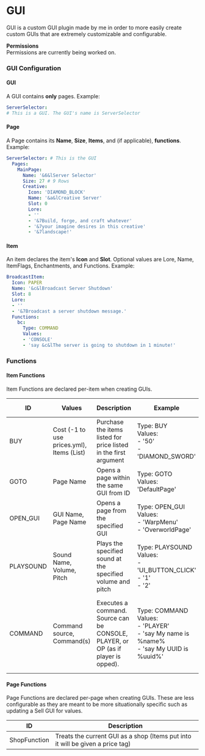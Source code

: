 # GUI
GUI is a custom GUI plugin made by me in order to more easily create custom GUIs that are extremely customizable and configurable.

**Permissions**<br>
Permissions are currently being worked on.

### GUI Configuration
#### GUI
A GUI contains **only** pages. Example:
```yaml
ServerSelector:
# This is a GUI. The GUI's name is ServerSelector
```

#### Page
A Page contains its **Name**, **Size**, **Items**, and (if applicable), **functions**. Example:
```yaml
ServerSelector: # This is the GUI
  Pages:
    MainPage:
      Name: '&6&lServer Selector'
      Size: 27 # 9 Rows
      Creative:
        Icon: 'DIAMOND_BLOCK'
        Name: '&a&lCreative Server'
        Slot: 0
        Lore:
        - ''
        - '&7Build, forge, and craft whatever'
        - '&7your imagine desires in this creative'
        - '&7landscape!'
```

#### Item
An item declares the item's **Icon** and **Slot**. Optional values are Lore, Name, ItemFlags, Enchantments, and Functions. Example:
```yaml
BroadcastItem:
  Icon: PAPER
  Name: '&c&lBroadcast Server Shutdown'
  Slot: 8
  Lore:
  - ''
  - '&7Broadcast a server shutdown message.'
  Functions:
    bc:
      Type: COMMAND
      Values:
      - 'CONSOLE'
      - 'say &c&lThe server is going to shutdown in 1 minute!'
```


### Functions
#### Item Functions

Item Functions are declared per-item when creating GUIs.

| ID | Values | Description | Example | Additional Info |
| --- | --- | --- | --- | --- |
| BUY | Cost (-1 to use prices.yml), Items (List) | Purchase the items listed for price listed in the first argument | Type: BUY<br>Values:<br>- '50'<br>- 'DIAMOND_SWORD'
| GOTO | Page Name | Opens a page within the same GUI from ID | Type: GOTO<br> Values: 'DefaultPage'
| OPEN_GUI | GUI Name, Page Name | Opens a page from the specified GUI | Type: OPEN_GUI<br>Values:<br>- 'WarpMenu'<br>- 'OverworldPage' |
| PLAYSOUND | Sound Name, Volume, Pitch | Plays the specified sound at the specified volume and pitch | Type: PLAYSOUND<br>Values:<br>- 'UI_BUTTON_CLICK'<br>- '1'<br>- '2'
| COMMAND | Command source, Command(s) | Executes a command. Source can be CONSOLE, PLAYER, or OP (as if player is opped). | Type: COMMAND<br>Values:<br>- 'PLAYER'<br>- 'say My name is %name%<br>- 'say My UUID is %uuid%' | Placeholders:<br>%uuid% - Player's UUID<br>%name% - Player's Name<br>%world% - World's Name |

#### Page Functions

Page Functions are declared per-page when creating GUIs. These are less configurable as they are meant to be more situationally specific such as updating a Sell GUI for values.

| ID | Description |
| --- | --- |
| ShopFunction | Treats the current GUI as a shop (Items put into it will be given a price tag) |